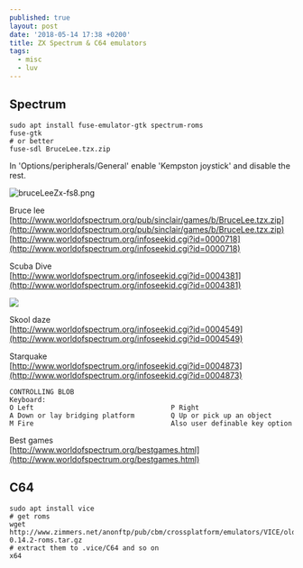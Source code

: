 ```yaml
---
published: true
layout: post
date: '2018-05-14 17:38 +0200'
title: ZX Spectrum & C64 emulators
tags:
  - misc
  - luv
---
```

## Spectrum

	sudo apt install fuse-emulator-gtk spectrum-roms
    fuse-gtk
    # or better
    fuse-sdl BruceLee.tzx.zip
    
In 'Options/peripherals/General' enable 'Kempston joystick' and disable the rest.

![bruceLeeZx-fs8.png]({{site.baseurl}}/media/bruceLeeZx-fs8.png)

Bruce lee  
[http://www.worldofspectrum.org/pub/sinclair/games/b/BruceLee.tzx.zip](http://www.worldofspectrum.org/pub/sinclair/games/b/BruceLee.tzx.zip)  
[http://www.worldofspectrum.org/infoseekid.cgi?id=0000718](http://www.worldofspectrum.org/infoseekid.cgi?id=0000718)

Scuba Dive  
[http://www.worldofspectrum.org/infoseekid.cgi?id=0004381](http://www.worldofspectrum.org/infoseekid.cgi?id=0004381)

![](https://www.worldofspectrum.org/pub/sinclair/games-inlays/Rereleases/s/ScubaDive(GrupoDeTrabajoSoftware).jpg)

Skool daze  
[http://www.worldofspectrum.org/infoseekid.cgi?id=0004549](http://www.worldofspectrum.org/infoseekid.cgi?id=0004549)

Starquake  
[http://www.worldofspectrum.org/infoseekid.cgi?id=0004873](http://www.worldofspectrum.org/infoseekid.cgi?id=0004873)

    CONTROLLING BLOB
    Keyboard:
    O Left                                  P Right
    A Down or lay bridging platform         Q Up or pick up an object
    M Fire                                  Also user definable key option

Best games  
[http://www.worldofspectrum.org/bestgames.html](http://www.worldofspectrum.org/bestgames.html)

## C64

	sudo apt install vice
    # get roms
    wget http://www.zimmers.net/anonftp/pub/cbm/crossplatform/emulators/VICE/old/vice-0.14.2-roms.tar.gz
    # extract them to .vice/C64 and so on
    x64
